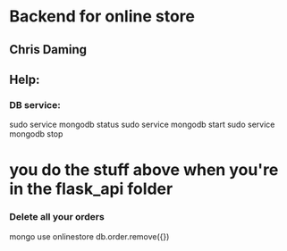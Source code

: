 # Backend for online store
## Chris Daming


## Help:

### DB service:
sudo service mongodb status
sudo service mongodb start
sudo service mongodb stop

# you do the stuff above when you're in the flask_api folder



### Delete all your orders
mongo
use onlinestore
db.order.remove({})
